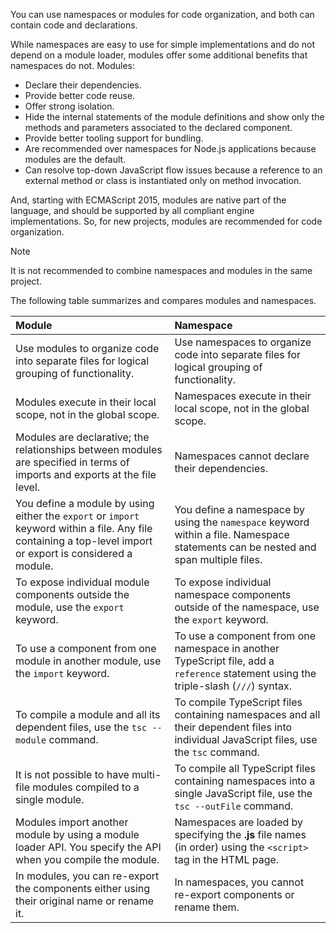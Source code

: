 You can use namespaces or modules for code organization, and both can contain code and declarations.

While namespaces are easy to use for simple implementations and do not depend on a module loader, modules offer some additional benefits that namespaces do not. Modules:

- Declare their dependencies.
- Provide better code reuse.
- Offer strong isolation.
- Hide the internal statements of the module definitions and show only the methods and parameters associated to the declared component.
- Provide better tooling support for bundling.
- Are recommended over namespaces for Node.js applications because modules are the default.
- Can resolve top-down JavaScript flow issues because a reference to an external method or class is instantiated only on method invocation.

And, starting with ECMAScript 2015, modules are native part of the language, and should be supported by all compliant engine implementations. So, for new projects, modules are recommended for code organization.

> [!NOTE]
> It is not recommended to combine namespaces and modules in the same project.

The following table summarizes and compares modules and namespaces.

| Module| Namespace|
| :--- | :--- |
| Use modules to organize code into separate files for logical grouping of functionality.| Use namespaces to organize code into separate files for logical grouping of functionality.|
| Modules execute in their local scope, not in the global scope.| Namespaces execute in their local scope, not in the global scope.|
| Modules are declarative; the relationships between modules are specified in terms of imports and exports at the file level.| Namespaces cannot declare their dependencies.|
| You define a module by using either the `export` or `import` keyword within a file. Any file containing a top-level import or export is considered a module.| You define a namespace by using the `namespace` keyword within a file. Namespace statements can be nested and span multiple files.|
| To expose individual module components outside the module, use the `export` keyword.| To expose individual namespace components outside of the namespace, use the `export` keyword.|
| To use a component from one module in another module, use the `import` keyword.| To use a component from one namespace in another TypeScript file, add a `reference` statement using the triple-slash (`///`) syntax.|
| To compile a module and all its dependent files, use the `tsc --module` command.| To compile TypeScript files containing namespaces and all their dependent files into individual JavaScript files, use the `tsc` command.|
| It is not possible to have multi-file modules compiled to a single module.| To compile all TypeScript files containing namespaces into a single JavaScript file, use the `tsc --outFile` command.|
| Modules import another module by using a module loader API. You specify the API when you compile the module.| Namespaces are loaded by specifying the **.js** file names (in order) using the `<script>` tag in the HTML page.|
| In modules, you can re-export the components either using their original name or rename it.| In namespaces, you cannot re-export components or rename them.|

